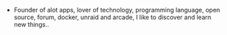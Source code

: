 - Founder of alot apps, lover of technology, programming language, open source, forum, docker, unraid and arcade, I like to discover and learn new things..
  <br>














































































































































































































































































































































































































































































































































































































































































































































































































































































































































































































































































































































































































































































































































































































































































































































































































































































































































































































































































































































































































































